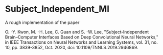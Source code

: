 # Subject_Independent_MI

A rough implementation of the paper 

O. -Y. Kwon, M. -H. Lee, C. Guan and S. -W. Lee, "Subject-Independent Brain–Computer Interfaces Based on Deep Convolutional Neural Networks," in IEEE Transactions on Neural Networks and Learning Systems, vol. 31, no. 10, pp. 3839-3852, Oct. 2020, doi: 10.1109/TNNLS.2019.2946869.

